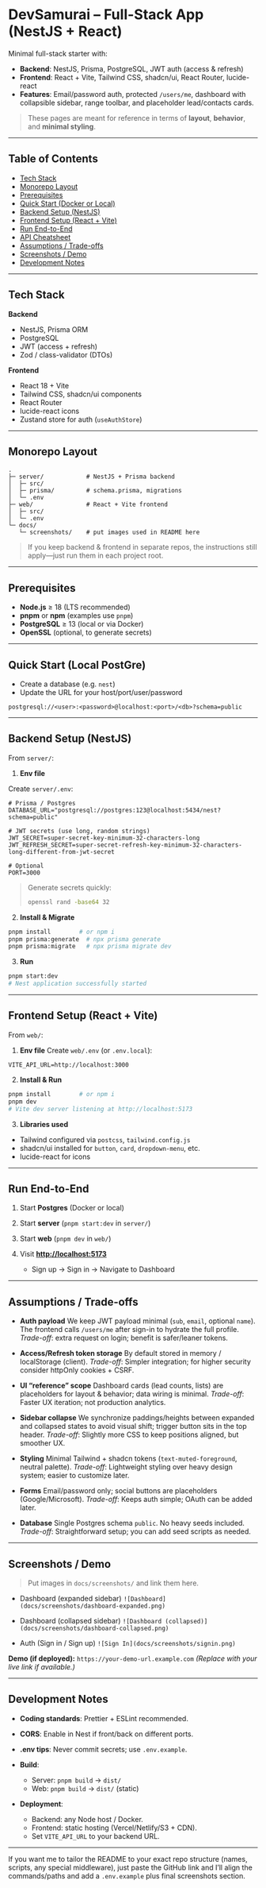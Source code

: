 # DevSamurai – Full-Stack App (NestJS + React)

Minimal full-stack starter with:

* **Backend**: NestJS, Prisma, PostgreSQL, JWT auth (access & refresh)
* **Frontend**: React + Vite, Tailwind CSS, shadcn/ui, React Router, lucide-react
* **Features**: Email/password auth, protected `/users/me`, dashboard with collapsible sidebar, range toolbar, and placeholder lead/contacts cards.

> These pages are meant for reference in terms of **layout**, **behavior**, and **minimal styling**.

---

## Table of Contents

* [Tech Stack](#tech-stack)
* [Monorepo Layout](#monorepo-layout)
* [Prerequisites](#prerequisites)
* [Quick Start (Docker or Local)](#quick-start-docker-or-local)
* [Backend Setup (NestJS)](#backend-setup-nestjs)
* [Frontend Setup (React + Vite)](#frontend-setup-react--vite)
* [Run End-to-End](#run-end-to-end)
* [API Cheatsheet](#api-cheatsheet)
* [Assumptions / Trade-offs](#assumptions--trade-offs)
* [Screenshots / Demo](#screenshots--demo)
* [Development Notes](#development-notes)

---

## Tech Stack

**Backend**

* NestJS, Prisma ORM
* PostgreSQL
* JWT (access + refresh)
* Zod / class-validator (DTOs)

**Frontend**

* React 18 + Vite
* Tailwind CSS, shadcn/ui components
* React Router
* lucide-react icons
* Zustand store for auth (`useAuthStore`)

---

## Monorepo Layout

```
.
├─ server/            # NestJS + Prisma backend
│  ├─ src/
│  ├─ prisma/         # schema.prisma, migrations
│  └─ .env
├─ web/               # React + Vite frontend
│  ├─ src/
│  └─ .env
└─ docs/
   └─ screenshots/    # put images used in README here
```

> If you keep backend & frontend in separate repos, the instructions still apply—just run them in each project root.

---

## Prerequisites

* **Node.js** ≥ 18 (LTS recommended)
* **pnpm** or **npm** (examples use `pnpm`)
* **PostgreSQL** ≥ 13 (local or via Docker)
* **OpenSSL** (optional, to generate secrets)

---

## Quick Start (Local PostGre)

* Create a database (e.g. `nest`)
* Update the URL for your host/port/user/password

```
postgresql://<user>:<password>@localhost:<port>/<db>?schema=public
```

---

## Backend Setup (NestJS)

From `server/`:

1. **Env file**

Create `server/.env`:

```env
# Prisma / Postgres
DATABASE_URL="postgresql://postgres:123@localhost:5434/nest?schema=public"

# JWT secrets (use long, random strings)
JWT_SECRET=super-secret-key-minimum-32-characters-long
JWT_REFRESH_SECRET=super-secret-refresh-key-minimum-32-characters-long-different-from-jwt-secret

# Optional
PORT=3000
```

> Generate secrets quickly:
>
> ```bash
> openssl rand -base64 32
> ```

2. **Install & Migrate**

```bash
pnpm install        # or npm i
pnpm prisma:generate  # npx prisma generate
pnpm prisma:migrate   # npx prisma migrate dev
```

3. **Run**

```bash
pnpm start:dev
# Nest application successfully started
```

---

## Frontend Setup (React + Vite)

From `web/`:

1. **Env file**
   Create `web/.env` (or `.env.local`):

```env
VITE_API_URL=http://localhost:3000
```

2. **Install & Run**

```bash
pnpm install        # or npm i
pnpm dev
# Vite dev server listening at http://localhost:5173
```

3. **Libraries used**

* Tailwind configured via `postcss`, `tailwind.config.js`
* shadcn/ui installed for `button`, `card`, `dropdown-menu`, etc.
* lucide-react for icons

---

## Run End-to-End

1. Start **Postgres** (Docker or local)
2. Start **server** (`pnpm start:dev` in `server/`)
3. Start **web** (`pnpm dev` in `web/`)
4. Visit **[http://localhost:5173](http://localhost:5173)**

   * Sign up → Sign in → Navigate to Dashboard

---

## Assumptions / Trade-offs

* **Auth payload**
  We keep JWT payload minimal (`sub`, `email`, optional `name`). The frontend calls `/users/me` after sign-in to hydrate the full profile.
  *Trade-off*: extra request on login; benefit is safer/leaner tokens.

* **Access/Refresh token storage**
  By default stored in memory / localStorage (client).
  *Trade-off*: Simpler integration; for higher security consider httpOnly cookies + CSRF.

* **UI “reference” scope**
  Dashboard cards (lead counts, lists) are placeholders for layout & behavior; data wiring is minimal.
  *Trade-off*: Faster UX iteration; not production analytics.

* **Sidebar collapse**
  We synchronize paddings/heights between expanded and collapsed states to avoid visual shift; trigger button sits in the top header.
  *Trade-off*: Slightly more CSS to keep positions aligned, but smoother UX.

* **Styling**
  Minimal Tailwind + shadcn tokens (`text-muted-foreground`, neutral palette).
  *Trade-off*: Lightweight styling over heavy design system; easier to customize later.

* **Forms**
  Email/password only; social buttons are placeholders (Google/Microsoft).
  *Trade-off*: Keeps auth simple; OAuth can be added later.

* **Database**
  Single Postgres schema `public`. No heavy seeds included.
  *Trade-off*: Straightforward setup; you can add seed scripts as needed.

---

## Screenshots / Demo

> Put images in `docs/screenshots/` and link them here.

* Dashboard (expanded sidebar)
  `![Dashboard](docs/screenshots/dashboard-expanded.png)`

* Dashboard (collapsed sidebar)
  `![Dashboard (collapsed)](docs/screenshots/dashboard-collapsed.png)`

* Auth (Sign in / Sign up)
  `![Sign In](docs/screenshots/signin.png)`

**Demo (if deployed):**
`https://your-demo-url.example.com`
*(Replace with your live link if available.)*

---

## Development Notes

* **Coding standards**: Prettier + ESLint recommended.
* **CORS**: Enable in Nest if front/back on different ports.
* **.env tips**: Never commit secrets; use `.env.example`.
* **Build**:

  * Server: `pnpm build` → `dist/`
  * Web: `pnpm build` → `dist/` (static)
* **Deployment**:

  * Backend: any Node host / Docker.
  * Frontend: static hosting (Vercel/Netlify/S3 + CDN).
  * Set `VITE_API_URL` to your backend URL.

---

If you want me to tailor the README to your exact repo structure (names, scripts, any special middleware), just paste the GitHub link and I’ll align the commands/paths and add a `.env.example` plus final screenshots section.
